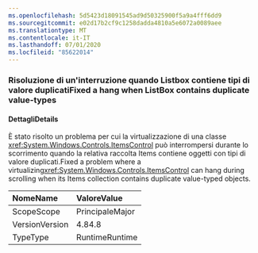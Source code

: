 ```yaml
---
ms.openlocfilehash: 5d5423d18091545ad9d50325900f5a9a4fff6dd9
ms.sourcegitcommit: e02d17b2cf9c1258dadda4810a5e6072a0089aee
ms.translationtype: MT
ms.contentlocale: it-IT
ms.lasthandoff: 07/01/2020
ms.locfileid: "85622014"
---
```

### <a name="fixed-a-hang-when-listbox-contains-duplicate-value-types"></a><span data-ttu-id="cb362-101">Risoluzione di un'interruzione quando Listbox contiene tipi di valore duplicati</span><span class="sxs-lookup"><span data-stu-id="cb362-101">Fixed a hang when ListBox contains duplicate value-types</span></span>

#### <a name="details"></a><span data-ttu-id="cb362-102">Dettagli</span><span class="sxs-lookup"><span data-stu-id="cb362-102">Details</span></span>

<span data-ttu-id="cb362-103">È stato risolto un problema per cui la virtualizzazione di una classe <xref:System.Windows.Controls.ItemsControl> può interrompersi durante lo scorrimento quando la relativa raccolta Items contiene oggetti con tipi di valore duplicati.</span><span class="sxs-lookup"><span data-stu-id="cb362-103">Fixed a problem where a virtualizing<xref:System.Windows.Controls.ItemsControl> can hang during scrolling when its Items collection contains duplicate value-typed objects.</span></span>

| <span data-ttu-id="cb362-104">Nome</span><span class="sxs-lookup"><span data-stu-id="cb362-104">Name</span></span>    | <span data-ttu-id="cb362-105">Valore</span><span class="sxs-lookup"><span data-stu-id="cb362-105">Value</span></span>       |
|:--------|:------------|
| <span data-ttu-id="cb362-106">Scope</span><span class="sxs-lookup"><span data-stu-id="cb362-106">Scope</span></span>   |<span data-ttu-id="cb362-107">Principale</span><span class="sxs-lookup"><span data-stu-id="cb362-107">Major</span></span>|
|<span data-ttu-id="cb362-108">Version</span><span class="sxs-lookup"><span data-stu-id="cb362-108">Version</span></span>|<span data-ttu-id="cb362-109">4.8</span><span class="sxs-lookup"><span data-stu-id="cb362-109">4.8</span></span>|
|<span data-ttu-id="cb362-110">Type</span><span class="sxs-lookup"><span data-stu-id="cb362-110">Type</span></span>|<span data-ttu-id="cb362-111">Runtime</span><span class="sxs-lookup"><span data-stu-id="cb362-111">Runtime</span></span>|
